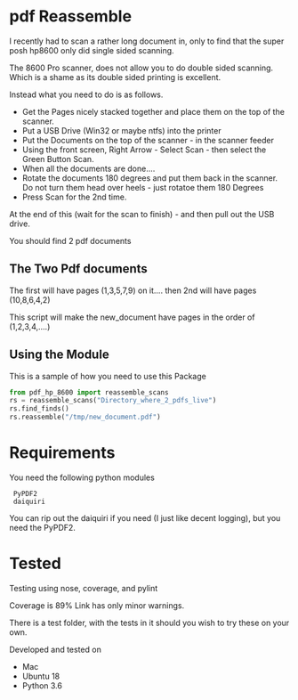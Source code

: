 # pdf Reassemble

I recently had to scan a rather long document in, only to find that the super posh hp8600 only did single sided scanning.

The 8600 Pro scanner, does not allow you to do double sided scanning. Which is a shame as its double sided printing is excellent.

Instead what you need to do is as follows.

  - Get the Pages nicely stacked together and place them on the top of the scanner. 
  - Put a USB Drive (Win32 or maybe ntfs) into the printer
  - Put the Documents on the top of the scanner - in the scanner feeder
  - Using the front screen, Right Arrow - Select Scan - then select the Green Button Scan.
  - When all the documents are done....
  - Rotate the documents 180 degrees and put them back in the scanner. Do not turn them head over heels - just rotatoe them 180 Degrees
  - Press Scan for the 2nd time.
  
At the end of this (wait for the scan to finish) - and then pull out the USB drive.

You should find 2 pdf documents

## The Two Pdf documents

The first will have pages (1,3,5,7,9) on it.... then 2nd will have pages (10,8,6,4,2)

This script will make the new_document have pages in the order of (1,2,3,4,....)

## Using the Module

This is a sample of how you need to use this Package

```python
from pdf_hp_8600 import reassemble_scans
rs = reassemble_scans("Directory_where_2_pdfs_live")
rs.find_finds()
rs.reassemble("/tmp/new_document.pdf")
```

# Requirements

You need the following python modules

     PyPDF2
     daiquiri
     
You can rip out the daiquiri if you need (I just like decent logging), but you need the PyPDF2.

# Tested 

Testing using nose, coverage, and pylint

Coverage is 89% 
Link has only minor warnings.

There is a test folder, with the tests in it should you wish to try these on your own.

Developed and tested on

  - Mac 
  - Ubuntu 18
  - Python 3.6
  
  